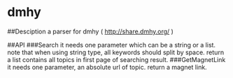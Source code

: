 dmhy
====
##Desciption
a parser for dmhy ( http://share.dmhy.org/ )

##API
###Search
it needs one parameter which can be a string or a list.
note that when using string type, all keywords should split by space.
return a list contains all topics in first page of searching result.
###GetMagnetLink
it needs one parameter, an absolute url of topic.
return a magnet link.
